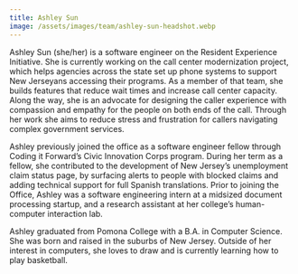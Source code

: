```yaml
---
title: Ashley Sun
image: /assets/images/team/ashley-sun-headshot.webp
---
```


Ashley Sun (she/her) is a software engineer on the Resident Experience Initiative. She is currently working on the call center modernization project, which helps agencies across the state set up phone systems to support New Jerseyans accessing their programs. As a member of that team, she builds features that reduce wait times and increase call center capacity. Along the way, she is an advocate for designing the caller experience with compassion and empathy for the people on both ends of the call. Through her work she aims to reduce stress and frustration for callers navigating complex government services.

Ashley previously joined the office as a software engineer fellow through Coding it Forward’s Civic Innovation Corps program. During her term as a fellow, she contributed to the development of New Jersey’s unemployment claim status page, by surfacing alerts to people with blocked claims and adding technical support for full Spanish translations. Prior to joining the Office, Ashley was a software engineering intern at a midsized document processing startup, and a research assistant at her college’s human-computer interaction lab.

Ashley graduated from Pomona College with a B.A. in Computer Science. She was born and raised in the suburbs of New Jersey. Outside of her interest in computers, she loves to draw and is currently learning how to play basketball.
